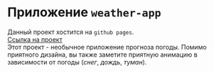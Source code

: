 # Приложение `weather-app`
Данный проект хостится на `github pages`.   
[Ссылка на проект](https://seishunn.github.io/weather-app/)   
Этот проект - необычное приложение прогноза погоды. Помимо приятного дизайна, вы также заметите приятную анимацию в зависимости от погоды (*снег*, *дождь*, *туман*).
